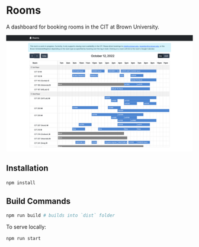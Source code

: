 
# Rooms

A dashboard for booking rooms in the CIT at Brown University. 

![screenshot](./screenshot.png)

## Installation
```bash
npm install
```


## Build Commands
```bash
npm run build # builds into `dist` folder
```
To serve locally: 
```bash
npm run start
```